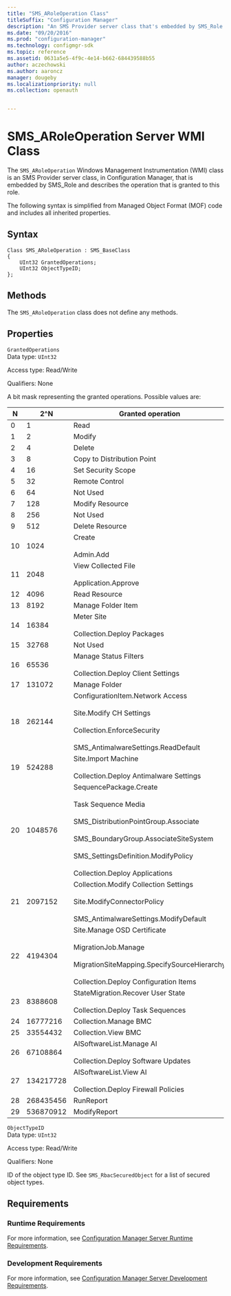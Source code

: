 ```yaml
---
title: "SMS_ARoleOperation Class"
titleSuffix: "Configuration Manager"
description: "An SMS Provider server class that's embedded by SMS_Role and describes the operation that's granted to this role."
ms.date: "09/20/2016"
ms.prod: "configuration-manager"
ms.technology: configmgr-sdk
ms.topic: reference
ms.assetid: 0631a5e5-4f9c-4e14-b662-684439588b55
author: aczechowski
ms.author: aaroncz
manager: dougeby
ms.localizationpriority: null
ms.collection: openauth


---
```

# SMS_ARoleOperation Server WMI Class
The `SMS_ARoleOperation` Windows Management Instrumentation (WMI) class is an SMS Provider server class, in Configuration Manager, that is embedded by SMS_Role and describes the operation that is granted to this role.  

 The following syntax is simplified from Managed Object Format (MOF) code and includes all inherited properties.  

## Syntax  

```  
Class SMS_ARoleOperation : SMS_BaseClass  
{  
    UInt32 GrantedOperations;  
    UInt32 ObjectTypeID;  
};  
```  

## Methods  
 The `SMS_ARoleOperation` class does not define any methods.  

## Properties  
 `GrantedOperations`  
 Data type: `UInt32`  

 Access type: Read/Write  

 Qualifiers: None  

 A bit mask representing the granted operations. Possible values are:  

|N|2^N|Granted operation|  
|-|-|-|  
|0|1|Read|  
|1|2|Modify|  
|2|4|Delete|  
|3|8|Copy to Distribution Point|  
|4|16|Set Security Scope|  
|5|32|Remote Control|  
|6|64|Not Used|  
|7|128|Modify Resource|  
|8|256|Not Used|  
|9|512|Delete Resource|  
|10|1024|Create<br /><br /> Admin.Add|  
|11|2048|View Collected File<br /><br /> Application.Approve|  
|12|4096|Read Resource|  
|13|8192|Manage Folder Item|  
|14|16384|Meter Site<br /><br /> Collection.Deploy Packages|  
|15|32768|Not Used|  
|16|65536|Manage Status Filters<br /><br /> Collection.Deploy Client Settings|  
|17|131072|Manage Folder|  
|18|262144|ConfigurationItem.Network Access<br /><br /> Site.Modify CH Settings<br /><br /> Collection.EnforceSecurity<br /><br /> SMS_AntimalwareSettings.ReadDefault|  
|19|524288|Site.Import Machine<br /><br /> Collection.Deploy Antimalware Settings|  
|20|1048576|SequencePackage.Create<br /><br /> Task Sequence Media<br /><br /> SMS_DistributionPointGroup.Associate<br /><br /> SMS_BoundaryGroup.AssociateSiteSystem<br /><br /> SMS_SettingsDefinition.ModifyPolicy<br /><br /> Collection.Deploy Applications|  
|21|2097152|Collection.Modify Collection Settings<br /><br /> Site.ModifyConnectorPolicy<br /><br /> SMS_AntimalwareSettings.ModifyDefault|  
|22|4194304|Site.Manage OSD Certificate<br /><br /> MigrationJob.Manage<br /><br /> MigrationSiteMapping.SpecifySourceHierarchy<br /><br /> Collection.Deploy Configuration Items|  
|23|8388608|StateMigration.Recover User State<br /><br /> Collection.Deploy Task Sequences|  
|24|16777216|Collection.Manage BMC|  
|25|33554432|Collection.View BMC|  
|26|67108864|AISoftwareList.Manage AI<br /><br /> Collection.Deploy Software Updates|  
|27|134217728|AISoftwareList.View AI<br /><br /> Collection.Deploy Firewall Policies|  
|28|268435456|RunReport|  
|29|536870912|ModifyReport|  

 `ObjectTypeID`  
 Data type: `UInt32`  

 Access type: Read/Write  

 Qualifiers: None  

 ID of the object type ID. See `SMS_RbacSecuredObject` for a list of secured object types.  

## Requirements  

### Runtime Requirements  
 For more information, see [Configuration Manager Server Runtime Requirements](../../../../../develop/core/reqs/server-runtime-requirements.md).  

### Development Requirements  
 For more information, see [Configuration Manager Server Development Requirements](../../../../../develop/core/reqs/server-development-requirements.md).  
